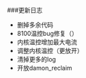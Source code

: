  ###更新日志
- 删掉多余代码</br>
- 8100温控bug修复（）</br>
- 内核温控增加最大电流</br>
- 调整内核温控（更放开）</br>
- 清掉更多的log</br>
- 开放damon_reclaim</br>
